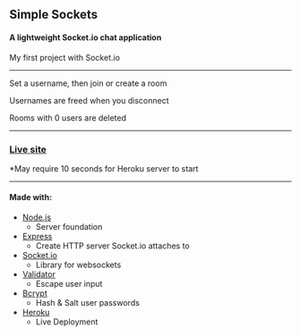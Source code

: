 <h2>Simple Sockets</h2>

<h4>A lightweight Socket.io chat application</h4>
<p>My first project with Socket.io</p>

<hr />

<p>Set a username, then join or create a room</p>
<p>Usernames are freed when you disconnect</p>
<p>Rooms with 0 users are deleted</p>

<hr />

<h3>
  <a href="https://simple-sockets.herokuapp.com/" target="_blank">
    Live site
  </a>
</h3>
<p>*May require 10 seconds for Heroku server to start</p>

<hr />

<h4>Made with:</h4>
<ul>

  <li>
    <a href="https://nodejs.org/en/" target="_blank">
      Node.js
    </a>
    <ul>
      <li>Server foundation</li>
	  </ul>
  </li>
  
  <li>
    <a href="https://www.npmjs.com/package/express" target="_blank">
      Express
    </a>
    <ul>
      <li>Create HTTP server Socket.io attaches to</li>
    </ul>
  </li>
  
  <li>
    <a href="https://www.npmjs.com/package/socket.io" target="_blank">
      Socket.io
    </a>
    <ul>
      <li>Library for websockets</li>
    </ul>
  </li>
  
  <li>
    <a href="https://www.npmjs.com/package/validator" target="_blank">
      Validator
    </a>
    <ul>
      <li>Escape user input</li>
    </ul>
  </li>
  
  <li>
    <a href="https://www.npmjs.com/package/bcrypt" target="_blank">
      Bcrypt
    </a>
    <ul>
      <li>Hash & Salt user passwords</li>
    </ul>
  </li>
  
  <li>
    <a href="https://dashboard.heroku.com/" target="_blank">
      Heroku
    </a>
    <ul>
      <li>Live Deployment</li>
    </ul>
  </li>

</ul>
